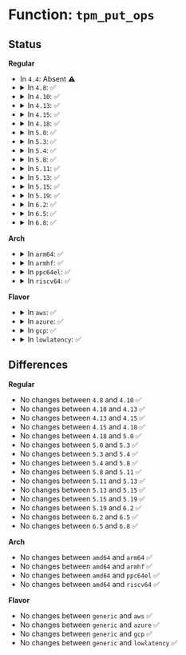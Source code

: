 # Function: <code>tpm_put_ops</code>

## Status
<b>Regular</b>
<ul>
<li>
In <code>4.4</code>: Absent ⚠️
</li>
<li>
<details>
<summary>In <code>4.8</code>: ✅</summary>

```c
void tpm_put_ops(struct tpm_chip *chip);
```

**Collision:** Unique Global

**Inline:** No

**Transformation:** False

**Instances:**

```
In drivers/char/tpm/tpm-chip.c (ffffffff81578620)
Location: drivers/char/tpm/tpm-chip.c:74
Inline: False
Direct callers:
  - drivers/char/tpm/tpm-interface.c:tpm_unseal_trusted
  - drivers/char/tpm/tpm-interface.c:tpm_seal_trusted
  - drivers/char/tpm/tpm-interface.c:tpm_get_random
  - drivers/char/tpm/tpm-interface.c:tpm_get_random
  - drivers/char/tpm/tpm-interface.c:tpm_send
  - drivers/char/tpm/tpm-interface.c:tpm_pcr_extend
  - drivers/char/tpm/tpm-interface.c:tpm_pcr_extend
  - drivers/char/tpm/tpm-interface.c:tpm_pcr_read
  - drivers/char/tpm/tpm-interface.c:tpm_is_tpm2
  - drivers/char/tpm/tpm-dev.c:tpm_write
```
**Symbols:**

```
ffffffff81578620-ffffffff81578644: tpm_put_ops (STB_GLOBAL)
```
</details>
</li>
<li>
<details>
<summary>In <code>4.10</code>: ✅</summary>

```c
void tpm_put_ops(struct tpm_chip *chip);
```

**Collision:** Unique Global

**Inline:** No

**Transformation:** False

**Instances:**

```
In drivers/char/tpm/tpm-chip.c (ffffffff815a4b10)
Location: drivers/char/tpm/tpm-chip.c:74
Inline: False
Direct callers:
  - drivers/char/tpm/tpm-interface.c:tpm_unseal_trusted
  - drivers/char/tpm/tpm-interface.c:tpm_seal_trusted
  - drivers/char/tpm/tpm-interface.c:tpm_get_random
  - drivers/char/tpm/tpm-interface.c:tpm_get_random
  - drivers/char/tpm/tpm-interface.c:tpm_send
  - drivers/char/tpm/tpm-interface.c:tpm_pcr_extend
  - drivers/char/tpm/tpm-interface.c:tpm_pcr_extend
  - drivers/char/tpm/tpm-interface.c:tpm_pcr_read
  - drivers/char/tpm/tpm-interface.c:tpm_is_tpm2
  - drivers/char/tpm/tpm-dev.c:tpm_write
```
**Symbols:**

```
ffffffff815a4b10-ffffffff815a4b34: tpm_put_ops (STB_GLOBAL)
```
</details>
</li>
<li>
<details>
<summary>In <code>4.13</code>: ✅</summary>

```c
void tpm_put_ops(struct tpm_chip *chip);
```

**Collision:** Unique Global

**Inline:** No

**Transformation:** False

**Instances:**

```
In drivers/char/tpm/tpm-chip.c (ffffffff815b89c0)
Location: drivers/char/tpm/tpm-chip.c:75
Inline: False
Direct callers:
  - drivers/char/tpm/tpm-interface.c:tpm_unseal_trusted
  - drivers/char/tpm/tpm-interface.c:tpm_seal_trusted
  - drivers/char/tpm/tpm-interface.c:tpm_get_random
  - drivers/char/tpm/tpm-interface.c:tpm_get_random
  - drivers/char/tpm/tpm-interface.c:tpm_get_random
  - drivers/char/tpm/tpm-interface.c:tpm_send
  - drivers/char/tpm/tpm-interface.c:tpm_pcr_extend
  - drivers/char/tpm/tpm-interface.c:tpm_pcr_extend
  - drivers/char/tpm/tpm-interface.c:tpm_pcr_read
  - drivers/char/tpm/tpm-interface.c:tpm_is_tpm2
  - drivers/char/tpm/tpm-dev-common.c:tpm_common_write
```
**Symbols:**

```
ffffffff815b89c0-ffffffff815b89e4: tpm_put_ops (STB_GLOBAL)
```
</details>
</li>
<li>
<details>
<summary>In <code>4.15</code>: ✅</summary>

```c
void tpm_put_ops(struct tpm_chip *chip);
```

**Collision:** Unique Global

**Inline:** No

**Transformation:** False

**Instances:**

```
In drivers/char/tpm/tpm-chip.c (ffffffff8161f510)
Location: drivers/char/tpm/tpm-chip.c:75
Inline: False
Direct callers:
  - drivers/char/tpm/tpm-interface.c:tpm_unseal_trusted
  - drivers/char/tpm/tpm-interface.c:tpm_seal_trusted
  - drivers/char/tpm/tpm-interface.c:tpm_get_random
  - drivers/char/tpm/tpm-interface.c:tpm_get_random
  - drivers/char/tpm/tpm-interface.c:tpm_get_random
  - drivers/char/tpm/tpm-interface.c:tpm_send
  - drivers/char/tpm/tpm-interface.c:tpm_pcr_extend
  - drivers/char/tpm/tpm-interface.c:tpm_pcr_extend
  - drivers/char/tpm/tpm-interface.c:tpm_pcr_read
  - drivers/char/tpm/tpm-interface.c:tpm_is_tpm2
  - drivers/char/tpm/tpm-dev-common.c:tpm_common_write
```
**Symbols:**

```
ffffffff8161f510-ffffffff8161f534: tpm_put_ops (STB_GLOBAL)
```
</details>
</li>
<li>
<details>
<summary>In <code>4.18</code>: ✅</summary>

```c
void tpm_put_ops(struct tpm_chip *chip);
```

**Collision:** Unique Global

**Inline:** No

**Transformation:** False

**Instances:**

```
In drivers/char/tpm/tpm-chip.c (ffffffff816592a0)
Location: drivers/char/tpm/tpm-chip.c:76
Inline: False
Direct callers:
  - drivers/char/tpm/tpm-interface.c:tpm_unseal_trusted
  - drivers/char/tpm/tpm-interface.c:tpm_seal_trusted
  - drivers/char/tpm/tpm-interface.c:tpm_get_random
  - drivers/char/tpm/tpm-interface.c:tpm_get_random
  - drivers/char/tpm/tpm-interface.c:tpm_get_random
  - drivers/char/tpm/tpm-interface.c:tpm_send
  - drivers/char/tpm/tpm-interface.c:tpm_pcr_extend
  - drivers/char/tpm/tpm-interface.c:tpm_pcr_extend
  - drivers/char/tpm/tpm-interface.c:tpm_pcr_read
  - drivers/char/tpm/tpm-interface.c:tpm_is_tpm2
  - drivers/char/tpm/tpm-dev-common.c:tpm_common_write
```
**Symbols:**

```
ffffffff816592a0-ffffffff816592c4: tpm_put_ops (STB_GLOBAL)
```
</details>
</li>
<li>
<details>
<summary>In <code>5.0</code>: ✅</summary>

```c
void tpm_put_ops(struct tpm_chip *chip);
```

**Collision:** Unique Global

**Inline:** No

**Transformation:** False

**Instances:**

```
In drivers/char/tpm/tpm-chip.c (ffffffff816751d0)
Location: drivers/char/tpm/tpm-chip.c:76
Inline: False
Direct callers:
  - drivers/char/tpm/tpm-dev-common.c:tpm_common_write
  - drivers/char/tpm/tpm-dev-common.c:tpm_async_work
  - drivers/char/tpm/tpm-interface.c:tpm_unseal_trusted
  - drivers/char/tpm/tpm-interface.c:tpm_seal_trusted
  - drivers/char/tpm/tpm-interface.c:tpm_get_random
  - drivers/char/tpm/tpm-interface.c:tpm_send
  - drivers/char/tpm/tpm-interface.c:tpm_pcr_extend
  - drivers/char/tpm/tpm-interface.c:tpm_pcr_extend
  - drivers/char/tpm/tpm-interface.c:tpm_pcr_read
  - drivers/char/tpm/tpm-interface.c:tpm_is_tpm2
```
**Symbols:**

```
ffffffff816751d0-ffffffff816751f4: tpm_put_ops (STB_GLOBAL)
```
</details>
</li>
<li>
<details>
<summary>In <code>5.3</code>: ✅</summary>

```c
void tpm_put_ops(struct tpm_chip *chip);
```

**Collision:** Unique Global

**Inline:** No

**Transformation:** False

**Instances:**

```
In drivers/char/tpm/tpm-chip.c (ffffffff816aae40)
Location: drivers/char/tpm/tpm-chip.c:184
Inline: False
Direct callers:
  - drivers/char/tpm/tpm-dev-common.c:tpm_common_write
  - drivers/char/tpm/tpm-dev-common.c:tpm_dev_async_work
  - drivers/char/tpm/tpm-interface.c:tpm_unseal_trusted
  - drivers/char/tpm/tpm-interface.c:tpm_seal_trusted
  - drivers/char/tpm/tpm-interface.c:tpm_get_random
  - drivers/char/tpm/tpm-interface.c:tpm_send
  - drivers/char/tpm/tpm-interface.c:tpm_pcr_extend
  - drivers/char/tpm/tpm-interface.c:tpm_pcr_extend
  - drivers/char/tpm/tpm-interface.c:tpm_pcr_read
  - drivers/char/tpm/tpm-interface.c:tpm_is_tpm2
  - drivers/char/tpm/tpm-sysfs.c:pubek_show
```
**Symbols:**

```
ffffffff816aae40-ffffffff816aae79: tpm_put_ops (STB_GLOBAL)
```
</details>
</li>
<li>
<details>
<summary>In <code>5.4</code>: ✅</summary>

```c
void tpm_put_ops(struct tpm_chip *chip);
```

**Collision:** Unique Global

**Inline:** No

**Transformation:** False

**Instances:**

```
In drivers/char/tpm/tpm-chip.c (ffffffff816cdb80)
Location: drivers/char/tpm/tpm-chip.c:184
Inline: False
Direct callers:
  - drivers/char/tpm/tpm-dev-common.c:tpm_common_write
  - drivers/char/tpm/tpm-dev-common.c:tpm_common_write
  - drivers/char/tpm/tpm-dev-common.c:tpm_dev_async_work
  - drivers/char/tpm/tpm-interface.c:tpm_unseal_trusted
  - drivers/char/tpm/tpm-interface.c:tpm_seal_trusted
  - drivers/char/tpm/tpm-interface.c:tpm_get_random
  - drivers/char/tpm/tpm-interface.c:tpm_send
  - drivers/char/tpm/tpm-interface.c:tpm_pcr_extend
  - drivers/char/tpm/tpm-interface.c:tpm_pcr_read
  - drivers/char/tpm/tpm-interface.c:tpm_is_tpm2
  - drivers/char/tpm/tpm-sysfs.c:pubek_show
```
**Symbols:**

```
ffffffff816cdb80-ffffffff816cdbb9: tpm_put_ops (STB_GLOBAL)
```
</details>
</li>
<li>
<details>
<summary>In <code>5.8</code>: ✅</summary>

```c
void tpm_put_ops(struct tpm_chip *chip);
```

**Collision:** Unique Global

**Inline:** No

**Transformation:** False

**Instances:**

```
In drivers/char/tpm/tpm-chip.c (ffffffff81782de0)
Location: drivers/char/tpm/tpm-chip.c:184
Inline: False
Direct callers:
  - drivers/char/tpm/tpm-dev-common.c:tpm_common_write
  - drivers/char/tpm/tpm-dev-common.c:tpm_dev_async_work
  - drivers/char/tpm/tpm-interface.c:tpm_get_random
  - drivers/char/tpm/tpm-interface.c:tpm_send
  - drivers/char/tpm/tpm-interface.c:tpm_pcr_extend
  - drivers/char/tpm/tpm-interface.c:tpm_pcr_read
  - drivers/char/tpm/tpm-interface.c:tpm_is_tpm2
  - drivers/char/tpm/tpm-sysfs.c:pubek_show
```
**Symbols:**

```
ffffffff81782de0-ffffffff81782e1b: tpm_put_ops (STB_GLOBAL)
```
</details>
</li>
<li>
<details>
<summary>In <code>5.11</code>: ✅</summary>

```c
void tpm_put_ops(struct tpm_chip *chip);
```

**Collision:** Unique Global

**Inline:** No

**Transformation:** False

**Instances:**

```
In drivers/char/tpm/tpm-chip.c (ffffffff8179a430)
Location: drivers/char/tpm/tpm-chip.c:184
Inline: False
Direct callers:
  - security/keys/trusted-keys/trusted_tpm2.c:tpm2_unseal_trusted
  - security/keys/trusted-keys/trusted_tpm2.c:tpm2_seal_trusted
  - security/keys/trusted-keys/trusted_tpm2.c:tpm2_seal_trusted
  - drivers/char/tpm/tpm-dev-common.c:tpm_common_write
  - drivers/char/tpm/tpm-dev-common.c:tpm_dev_async_work
  - drivers/char/tpm/tpm-interface.c:tpm_get_random
  - drivers/char/tpm/tpm-interface.c:tpm_send
  - drivers/char/tpm/tpm-interface.c:tpm_pcr_extend
  - drivers/char/tpm/tpm-interface.c:tpm_pcr_read
  - drivers/char/tpm/tpm-interface.c:tpm_is_tpm2
  - drivers/char/tpm/tpm-sysfs.c:pubek_show
```
**Symbols:**

```
ffffffff8179a430-ffffffff8179a46b: tpm_put_ops (STB_GLOBAL)
```
</details>
</li>
<li>
<details>
<summary>In <code>5.13</code>: ✅</summary>

```c
void tpm_put_ops(struct tpm_chip *chip);
```

**Collision:** Unique Global

**Inline:** No

**Transformation:** False

**Instances:**

```
In drivers/char/tpm/tpm-chip.c (ffffffff8177cf10)
Location: drivers/char/tpm/tpm-chip.c:184
Inline: False
Direct callers:
  - security/keys/trusted-keys/trusted_tpm2.c:tpm2_unseal_trusted
  - security/keys/trusted-keys/trusted_tpm2.c:tpm2_seal_trusted
  - security/keys/trusted-keys/trusted_tpm2.c:tpm2_seal_trusted
  - drivers/char/tpm/tpm-dev-common.c:tpm_common_write
  - drivers/char/tpm/tpm-dev-common.c:tpm_dev_async_work
  - drivers/char/tpm/tpm-interface.c:tpm_get_random
  - drivers/char/tpm/tpm-interface.c:tpm_send
  - drivers/char/tpm/tpm-interface.c:tpm_pcr_extend
  - drivers/char/tpm/tpm-interface.c:tpm_pcr_read
  - drivers/char/tpm/tpm-interface.c:tpm_is_tpm2
  - drivers/char/tpm/tpm-sysfs.c:pubek_show
```
**Symbols:**

```
ffffffff8177cf10-ffffffff8177cf4b: tpm_put_ops (STB_GLOBAL)
```
</details>
</li>
<li>
<details>
<summary>In <code>5.15</code>: ✅</summary>

```c
void tpm_put_ops(struct tpm_chip *chip);
```

**Collision:** Unique Global

**Inline:** No

**Transformation:** False

**Instances:**

```
In drivers/char/tpm/tpm-chip.c (ffffffff818030e0)
Location: drivers/char/tpm/tpm-chip.c:184
Inline: False
Direct callers:
  - security/keys/trusted-keys/trusted_tpm2.c:tpm2_unseal_trusted
  - security/keys/trusted-keys/trusted_tpm2.c:tpm2_seal_trusted
  - security/keys/trusted-keys/trusted_tpm2.c:tpm2_seal_trusted
  - drivers/char/tpm/tpm-dev-common.c:tpm_common_write
  - drivers/char/tpm/tpm-dev-common.c:tpm_dev_async_work
  - drivers/char/tpm/tpm-interface.c:tpm_get_random
  - drivers/char/tpm/tpm-interface.c:tpm_send
  - drivers/char/tpm/tpm-interface.c:tpm_pcr_extend
  - drivers/char/tpm/tpm-interface.c:tpm_pcr_read
  - drivers/char/tpm/tpm-interface.c:tpm_is_tpm2
  - drivers/char/tpm/tpm-sysfs.c:pubek_show
```
**Symbols:**

```
ffffffff818030e0-ffffffff8180311b: tpm_put_ops (STB_GLOBAL)
```
</details>
</li>
<li>
<details>
<summary>In <code>5.19</code>: ✅</summary>

```c
void tpm_put_ops(struct tpm_chip *chip);
```

**Collision:** Unique Global

**Inline:** No

**Transformation:** False

**Instances:**

```
In drivers/char/tpm/tpm-chip.c (ffffffff81942930)
Location: drivers/char/tpm/tpm-chip.c:184
Inline: False
Direct callers:
  - security/keys/trusted-keys/trusted_tpm2.c:tpm2_unseal_trusted
  - security/keys/trusted-keys/trusted_tpm2.c:tpm2_seal_trusted
  - security/keys/trusted-keys/trusted_tpm2.c:tpm2_seal_trusted
  - drivers/char/tpm/tpm-dev-common.c:tpm_common_write
  - drivers/char/tpm/tpm-dev-common.c:tpm_dev_async_work
  - drivers/char/tpm/tpm-interface.c:tpm_get_random
  - drivers/char/tpm/tpm-interface.c:tpm_send
  - drivers/char/tpm/tpm-interface.c:tpm_pcr_extend
  - drivers/char/tpm/tpm-interface.c:tpm_pcr_read
  - drivers/char/tpm/tpm-interface.c:tpm_is_tpm2
  - drivers/char/tpm/tpm2-space.c:tpm2_del_space
  - drivers/char/tpm/tpm-sysfs.c:caps_show
  - drivers/char/tpm/tpm-sysfs.c:temp_deactivated_show
  - drivers/char/tpm/tpm-sysfs.c:owned_show
  - drivers/char/tpm/tpm-sysfs.c:active_show
  - drivers/char/tpm/tpm-sysfs.c:enabled_show
  - drivers/char/tpm/tpm-sysfs.c:pcrs_show
  - drivers/char/tpm/tpm-sysfs.c:pcrs_show
  - drivers/char/tpm/tpm-sysfs.c:pubek_show
```
**Symbols:**

```
ffffffff81942930-ffffffff8194296e: tpm_put_ops (STB_GLOBAL)
```
</details>
</li>
<li>
<details>
<summary>In <code>6.2</code>: ✅</summary>

```c
void tpm_put_ops(struct tpm_chip *chip);
```

**Collision:** Unique Global

**Inline:** No

**Transformation:** False

**Instances:**

```
In drivers/char/tpm/tpm-chip.c (ffffffff81aa5100)
Location: drivers/char/tpm/tpm-chip.c:184
Inline: False
Direct callers:
  - security/keys/trusted-keys/trusted_tpm2.c:tpm2_unseal_trusted
  - security/keys/trusted-keys/trusted_tpm2.c:tpm2_seal_trusted
  - security/keys/trusted-keys/trusted_tpm2.c:tpm2_seal_trusted
  - drivers/char/tpm/tpm-dev-common.c:tpm_common_write
  - drivers/char/tpm/tpm-dev-common.c:tpm_dev_async_work
  - drivers/char/tpm/tpm-interface.c:tpm_get_random
  - drivers/char/tpm/tpm-interface.c:tpm_pm_suspend
  - drivers/char/tpm/tpm-interface.c:tpm_pm_suspend
  - drivers/char/tpm/tpm-interface.c:tpm_send
  - drivers/char/tpm/tpm-interface.c:tpm_pcr_extend
  - drivers/char/tpm/tpm-interface.c:tpm_pcr_read
  - drivers/char/tpm/tpm-interface.c:tpm_is_tpm2
  - drivers/char/tpm/tpm2-space.c:tpm2_del_space
  - drivers/char/tpm/tpm-sysfs.c:caps_show
  - drivers/char/tpm/tpm-sysfs.c:temp_deactivated_show
  - drivers/char/tpm/tpm-sysfs.c:owned_show
  - drivers/char/tpm/tpm-sysfs.c:active_show
  - drivers/char/tpm/tpm-sysfs.c:enabled_show
  - drivers/char/tpm/tpm-sysfs.c:pcrs_show
  - drivers/char/tpm/tpm-sysfs.c:pcrs_show
  - drivers/char/tpm/tpm-sysfs.c:pubek_show
```
**Symbols:**

```
ffffffff81aa5100-ffffffff81aa513e: tpm_put_ops (STB_GLOBAL)
```
</details>
</li>
<li>
<details>
<summary>In <code>6.5</code>: ✅</summary>

```c
void tpm_put_ops(struct tpm_chip *chip);
```

**Collision:** Unique Global

**Inline:** No

**Transformation:** False

**Instances:**

```
In drivers/char/tpm/tpm-chip.c (ffffffff81af0a30)
Location: drivers/char/tpm/tpm-chip.c:184
Inline: False
Direct callers:
  - security/keys/trusted-keys/trusted_tpm2.c:tpm2_unseal_trusted
  - security/keys/trusted-keys/trusted_tpm2.c:tpm2_seal_trusted
  - security/keys/trusted-keys/trusted_tpm2.c:tpm2_seal_trusted
  - drivers/char/tpm/tpm-dev-common.c:tpm_common_write
  - drivers/char/tpm/tpm-dev-common.c:tpm_dev_async_work
  - drivers/char/tpm/tpm-interface.c:tpm_get_random
  - drivers/char/tpm/tpm-interface.c:tpm_pm_suspend
  - drivers/char/tpm/tpm-interface.c:tpm_pm_suspend
  - drivers/char/tpm/tpm-interface.c:tpm_send
  - drivers/char/tpm/tpm-interface.c:tpm_pcr_extend
  - drivers/char/tpm/tpm-interface.c:tpm_pcr_read
  - drivers/char/tpm/tpm-interface.c:tpm_is_tpm2
  - drivers/char/tpm/tpm2-space.c:tpm2_del_space
  - drivers/char/tpm/tpm-sysfs.c:caps_show
  - drivers/char/tpm/tpm-sysfs.c:temp_deactivated_show
  - drivers/char/tpm/tpm-sysfs.c:owned_show
  - drivers/char/tpm/tpm-sysfs.c:active_show
  - drivers/char/tpm/tpm-sysfs.c:enabled_show
  - drivers/char/tpm/tpm-sysfs.c:pcrs_show
  - drivers/char/tpm/tpm-sysfs.c:pcrs_show
  - drivers/char/tpm/tpm-sysfs.c:pubek_show
```
**Symbols:**

```
ffffffff81af0a30-ffffffff81af0a6e: tpm_put_ops (STB_GLOBAL)
```
</details>
</li>
<li>
<details>
<summary>In <code>6.8</code>: ✅</summary>

```c
void tpm_put_ops(struct tpm_chip *chip);
```

**Collision:** Unique Global

**Inline:** No

**Transformation:** False

**Instances:**

```
In drivers/char/tpm/tpm-chip.c (ffffffff81b43f90)
Location: drivers/char/tpm/tpm-chip.c:189
Inline: False
Direct callers:
  - security/keys/trusted-keys/trusted_tpm2.c:tpm2_unseal_trusted
  - security/keys/trusted-keys/trusted_tpm2.c:tpm2_seal_trusted
  - security/keys/trusted-keys/trusted_tpm2.c:tpm2_seal_trusted
  - drivers/char/tpm/tpm-dev-common.c:tpm_common_write
  - drivers/char/tpm/tpm-dev-common.c:tpm_dev_async_work
  - drivers/char/tpm/tpm-interface.c:tpm_get_random
  - drivers/char/tpm/tpm-interface.c:tpm_pm_suspend
  - drivers/char/tpm/tpm-interface.c:tpm_pm_suspend
  - drivers/char/tpm/tpm-interface.c:tpm_send
  - drivers/char/tpm/tpm-interface.c:tpm_pcr_extend
  - drivers/char/tpm/tpm-interface.c:tpm_pcr_read
  - drivers/char/tpm/tpm-interface.c:tpm_is_tpm2
  - drivers/char/tpm/tpm2-space.c:tpm2_del_space
  - drivers/char/tpm/tpm-sysfs.c:caps_show
  - drivers/char/tpm/tpm-sysfs.c:temp_deactivated_show
  - drivers/char/tpm/tpm-sysfs.c:owned_show
  - drivers/char/tpm/tpm-sysfs.c:active_show
  - drivers/char/tpm/tpm-sysfs.c:enabled_show
  - drivers/char/tpm/tpm-sysfs.c:pcrs_show
  - drivers/char/tpm/tpm-sysfs.c:pcrs_show
  - drivers/char/tpm/tpm-sysfs.c:pubek_show
```
**Symbols:**

```
ffffffff81b43f90-ffffffff81b43fce: tpm_put_ops (STB_GLOBAL)
```
</details>
</li>
</ul>
<b>Arch</b>
<ul>
<li>
<details>
<summary>In <code>arm64</code>: ✅</summary>

```c
void tpm_put_ops(struct tpm_chip *chip);
```

**Collision:** Unique Global

**Inline:** No

**Transformation:** False

**Instances:**

```
In drivers/char/tpm/tpm-chip.c (ffff8000108b7cf0)
Location: drivers/char/tpm/tpm-chip.c:184
Inline: False
Direct callers:
  - drivers/char/tpm/tpm-dev-common.c:tpm_common_write
  - drivers/char/tpm/tpm-dev-common.c:tpm_common_write
  - drivers/char/tpm/tpm-dev-common.c:tpm_dev_async_work
  - drivers/char/tpm/tpm-interface.c:tpm_unseal_trusted
  - drivers/char/tpm/tpm-interface.c:tpm_seal_trusted
  - drivers/char/tpm/tpm-interface.c:tpm_get_random
  - drivers/char/tpm/tpm-interface.c:tpm_send
  - drivers/char/tpm/tpm-interface.c:tpm_pcr_extend
  - drivers/char/tpm/tpm-interface.c:tpm_pcr_read
  - drivers/char/tpm/tpm-interface.c:tpm_is_tpm2
  - drivers/char/tpm/tpm-sysfs.c:pubek_show
```
**Symbols:**

```
ffff8000108b7cf0-ffff8000108b7d34: tpm_put_ops (STB_GLOBAL)
```
</details>
</li>
<li>
<details>
<summary>In <code>armhf</code>: ✅</summary>

```c
void tpm_put_ops(struct tpm_chip *chip);
```

**Collision:** Unique Global

**Inline:** No

**Transformation:** False

**Instances:**

```
In drivers/char/tpm/tpm-chip.c (c09b15d4)
Location: drivers/char/tpm/tpm-chip.c:184
Inline: False
Direct callers:
  - drivers/char/tpm/tpm-dev-common.c:tpm_common_write
  - drivers/char/tpm/tpm-dev-common.c:tpm_common_write
  - drivers/char/tpm/tpm-dev-common.c:tpm_dev_async_work
  - drivers/char/tpm/tpm-interface.c:tpm_unseal_trusted
  - drivers/char/tpm/tpm-interface.c:tpm_seal_trusted
  - drivers/char/tpm/tpm-interface.c:tpm_get_random
  - drivers/char/tpm/tpm-interface.c:tpm_send
  - drivers/char/tpm/tpm-interface.c:tpm_pcr_extend
  - drivers/char/tpm/tpm-interface.c:tpm_pcr_read
  - drivers/char/tpm/tpm-interface.c:tpm_is_tpm2
  - drivers/char/tpm/tpm-sysfs.c:pubek_show
```
**Symbols:**

```
c09b15d4-c09b1614: tpm_put_ops (STB_GLOBAL)
```
</details>
</li>
<li>
<details>
<summary>In <code>ppc64el</code>: ✅</summary>

```c
void tpm_put_ops(struct tpm_chip *chip);
```

**Collision:** Unique Global

**Inline:** No

**Transformation:** False

**Instances:**

```
In drivers/char/tpm/tpm-chip.c (c000000000958610)
Location: drivers/char/tpm/tpm-chip.c:184
Inline: False
Direct callers:
  - drivers/char/tpm/tpm-dev-common.c:tpm_common_write
  - drivers/char/tpm/tpm-dev-common.c:tpm_common_write
  - drivers/char/tpm/tpm-dev-common.c:tpm_dev_async_work
  - drivers/char/tpm/tpm-interface.c:tpm_unseal_trusted
  - drivers/char/tpm/tpm-interface.c:tpm_seal_trusted
  - drivers/char/tpm/tpm-interface.c:tpm_get_random
  - drivers/char/tpm/tpm-interface.c:tpm_send
  - drivers/char/tpm/tpm-interface.c:tpm_pcr_extend
  - drivers/char/tpm/tpm-interface.c:tpm_pcr_read
  - drivers/char/tpm/tpm-interface.c:tpm_is_tpm2
  - drivers/char/tpm/tpm-sysfs.c:pubek_show
```
**Symbols:**

```
c000000000958610-c000000000958670: tpm_put_ops (STB_GLOBAL)
```
</details>
</li>
<li>
<details>
<summary>In <code>riscv64</code>: ✅</summary>

```c
void tpm_put_ops(struct tpm_chip *chip);
```

**Collision:** Unique Global

**Inline:** No

**Transformation:** False

**Instances:**

```
In drivers/char/tpm/tpm-chip.c (ffffffe000568602)
Location: drivers/char/tpm/tpm-chip.c:184
Inline: False
Direct callers:
  - drivers/char/tpm/tpm-dev-common.c:tpm_common_write
  - drivers/char/tpm/tpm-dev-common.c:tpm_common_write
  - drivers/char/tpm/tpm-dev-common.c:tpm_dev_async_work
  - drivers/char/tpm/tpm-interface.c:tpm_unseal_trusted
  - drivers/char/tpm/tpm-interface.c:tpm_seal_trusted
  - drivers/char/tpm/tpm-interface.c:tpm_get_random
  - drivers/char/tpm/tpm-interface.c:tpm_send
  - drivers/char/tpm/tpm-interface.c:tpm_pcr_extend
  - drivers/char/tpm/tpm-interface.c:tpm_pcr_read
  - drivers/char/tpm/tpm-interface.c:tpm_is_tpm2
  - drivers/char/tpm/tpm-sysfs.c:pubek_show
```
**Symbols:**

```
ffffffe000568602-ffffffe00056864e: tpm_put_ops (STB_GLOBAL)
```
</details>
</li>
</ul>
<b>Flavor</b>
<ul>
<li>
<details>
<summary>In <code>aws</code>: ✅</summary>

```c
void tpm_put_ops(struct tpm_chip *chip);
```

**Collision:** Unique Global

**Inline:** No

**Transformation:** False

**Instances:**

```
In drivers/char/tpm/tpm-chip.c (ffffffff816935d0)
Location: drivers/char/tpm/tpm-chip.c:184
Inline: False
Direct callers:
  - drivers/char/tpm/tpm-dev-common.c:tpm_common_write
  - drivers/char/tpm/tpm-dev-common.c:tpm_common_write
  - drivers/char/tpm/tpm-dev-common.c:tpm_dev_async_work
  - drivers/char/tpm/tpm-interface.c:tpm_unseal_trusted
  - drivers/char/tpm/tpm-interface.c:tpm_seal_trusted
  - drivers/char/tpm/tpm-interface.c:tpm_get_random
  - drivers/char/tpm/tpm-interface.c:tpm_send
  - drivers/char/tpm/tpm-interface.c:tpm_pcr_extend
  - drivers/char/tpm/tpm-interface.c:tpm_pcr_read
  - drivers/char/tpm/tpm-interface.c:tpm_is_tpm2
  - drivers/char/tpm/tpm-sysfs.c:pubek_show
```
**Symbols:**

```
ffffffff816935d0-ffffffff81693609: tpm_put_ops (STB_GLOBAL)
```
</details>
</li>
<li>
<details>
<summary>In <code>azure</code>: ✅</summary>

```c
void tpm_put_ops(struct tpm_chip *chip);
```

**Collision:** Unique Global

**Inline:** No

**Transformation:** False

**Instances:**

```
In drivers/char/tpm/tpm-chip.c (ffffffff81670fc0)
Location: drivers/char/tpm/tpm-chip.c:184
Inline: False
Direct callers:
  - drivers/char/tpm/tpm-dev-common.c:tpm_common_write
  - drivers/char/tpm/tpm-dev-common.c:tpm_common_write
  - drivers/char/tpm/tpm-dev-common.c:tpm_dev_async_work
  - drivers/char/tpm/tpm-interface.c:tpm_unseal_trusted
  - drivers/char/tpm/tpm-interface.c:tpm_seal_trusted
  - drivers/char/tpm/tpm-interface.c:tpm_get_random
  - drivers/char/tpm/tpm-interface.c:tpm_send
  - drivers/char/tpm/tpm-interface.c:tpm_pcr_extend
  - drivers/char/tpm/tpm-interface.c:tpm_pcr_read
  - drivers/char/tpm/tpm-interface.c:tpm_is_tpm2
  - drivers/char/tpm/tpm-sysfs.c:pubek_show
```
**Symbols:**

```
ffffffff81670fc0-ffffffff81670ff9: tpm_put_ops (STB_GLOBAL)
```
</details>
</li>
<li>
<details>
<summary>In <code>gcp</code>: ✅</summary>

```c
void tpm_put_ops(struct tpm_chip *chip);
```

**Collision:** Unique Global

**Inline:** No

**Transformation:** False

**Instances:**

```
In drivers/char/tpm/tpm-chip.c (ffffffff816c1840)
Location: drivers/char/tpm/tpm-chip.c:184
Inline: False
Direct callers:
  - drivers/char/tpm/tpm-dev-common.c:tpm_common_write
  - drivers/char/tpm/tpm-dev-common.c:tpm_common_write
  - drivers/char/tpm/tpm-dev-common.c:tpm_dev_async_work
  - drivers/char/tpm/tpm-interface.c:tpm_unseal_trusted
  - drivers/char/tpm/tpm-interface.c:tpm_seal_trusted
  - drivers/char/tpm/tpm-interface.c:tpm_get_random
  - drivers/char/tpm/tpm-interface.c:tpm_send
  - drivers/char/tpm/tpm-interface.c:tpm_pcr_extend
  - drivers/char/tpm/tpm-interface.c:tpm_pcr_read
  - drivers/char/tpm/tpm-interface.c:tpm_is_tpm2
  - drivers/char/tpm/tpm-sysfs.c:pubek_show
```
**Symbols:**

```
ffffffff816c1840-ffffffff816c1879: tpm_put_ops (STB_GLOBAL)
```
</details>
</li>
<li>
<details>
<summary>In <code>lowlatency</code>: ✅</summary>

```c
void tpm_put_ops(struct tpm_chip *chip);
```

**Collision:** Unique Global

**Inline:** No

**Transformation:** False

**Instances:**

```
In drivers/char/tpm/tpm-chip.c (ffffffff816dbe10)
Location: drivers/char/tpm/tpm-chip.c:184
Inline: False
Direct callers:
  - drivers/char/tpm/tpm-dev-common.c:tpm_common_write
  - drivers/char/tpm/tpm-dev-common.c:tpm_common_write
  - drivers/char/tpm/tpm-dev-common.c:tpm_dev_async_work
  - drivers/char/tpm/tpm-interface.c:tpm_unseal_trusted
  - drivers/char/tpm/tpm-interface.c:tpm_seal_trusted
  - drivers/char/tpm/tpm-interface.c:tpm_get_random
  - drivers/char/tpm/tpm-interface.c:tpm_send
  - drivers/char/tpm/tpm-interface.c:tpm_pcr_extend
  - drivers/char/tpm/tpm-interface.c:tpm_pcr_read
  - drivers/char/tpm/tpm-interface.c:tpm_is_tpm2
  - drivers/char/tpm/tpm-sysfs.c:pubek_show
```
**Symbols:**

```
ffffffff816dbe10-ffffffff816dbe49: tpm_put_ops (STB_GLOBAL)
```
</details>
</li>
</ul>

## Differences
<b>Regular</b>
<ul>
<li>
No changes between <code>4.8</code> and <code>4.10</code> ✅
</li>
<li>
No changes between <code>4.10</code> and <code>4.13</code> ✅
</li>
<li>
No changes between <code>4.13</code> and <code>4.15</code> ✅
</li>
<li>
No changes between <code>4.15</code> and <code>4.18</code> ✅
</li>
<li>
No changes between <code>4.18</code> and <code>5.0</code> ✅
</li>
<li>
No changes between <code>5.0</code> and <code>5.3</code> ✅
</li>
<li>
No changes between <code>5.3</code> and <code>5.4</code> ✅
</li>
<li>
No changes between <code>5.4</code> and <code>5.8</code> ✅
</li>
<li>
No changes between <code>5.8</code> and <code>5.11</code> ✅
</li>
<li>
No changes between <code>5.11</code> and <code>5.13</code> ✅
</li>
<li>
No changes between <code>5.13</code> and <code>5.15</code> ✅
</li>
<li>
No changes between <code>5.15</code> and <code>5.19</code> ✅
</li>
<li>
No changes between <code>5.19</code> and <code>6.2</code> ✅
</li>
<li>
No changes between <code>6.2</code> and <code>6.5</code> ✅
</li>
<li>
No changes between <code>6.5</code> and <code>6.8</code> ✅
</li>
</ul>
<b>Arch</b>
<ul>
<li>
No changes between <code>amd64</code> and <code>arm64</code> ✅
</li>
<li>
No changes between <code>amd64</code> and <code>armhf</code> ✅
</li>
<li>
No changes between <code>amd64</code> and <code>ppc64el</code> ✅
</li>
<li>
No changes between <code>amd64</code> and <code>riscv64</code> ✅
</li>
</ul>
<b>Flavor</b>
<ul>
<li>
No changes between <code>generic</code> and <code>aws</code> ✅
</li>
<li>
No changes between <code>generic</code> and <code>azure</code> ✅
</li>
<li>
No changes between <code>generic</code> and <code>gcp</code> ✅
</li>
<li>
No changes between <code>generic</code> and <code>lowlatency</code> ✅
</li>
</ul>
